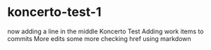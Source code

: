 # koncerto-test-1
now adding a line in the middle
Koncerto Test
Adding work items to commits
More edits
some more
checking href
using markdown
